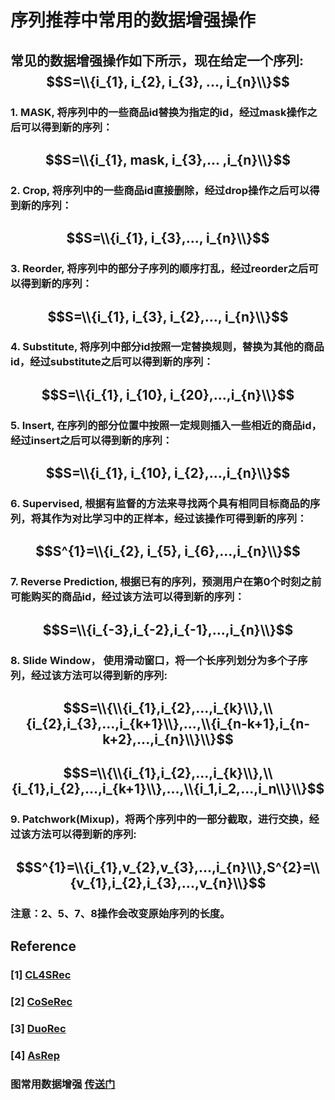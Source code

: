 # 序列推荐中常用的数据增强操作

## 常见的数据增强操作如下所示，现在给定一个序列: $$S=\\{i_{1}, i_{2}, i_{3}, ..., i_{n}\\}$$

### 1. MASK, 将序列中的一些商品id替换为指定的id，经过mask操作之后可以得到新的序列：

## $$S=\\{i_{1}, mask, i_{3},... ,i_{n}\\}$$

### 2.  Crop, 将序列中的一些商品id直接删除，经过drop操作之后可以得到新的序列：

## $$S=\\{i_{1}, i_{3},..., i_{n}\\}$$

### 3. Reorder, 将序列中的部分子序列的顺序打乱，经过reorder之后可以得到新的序列：

## $$S=\\{i_{1}, i_{3}, i_{2},..., i_{n}\\}$$

### 4. Substitute, 将序列中部分id按照一定替换规则，替换为其他的商品id，经过substitute之后可以得到新的序列：

## $$S=\\{i_{1}, i_{10}, i_{20},...,i_{n}\\}$$

### 5. Insert, 在序列的部分位置中按照一定规则插入一些相近的商品id，经过insert之后可以得到新的序列：

## $$S=\\{i_{1}, i_{10}, i_{2},...,i_{n}\\}$$

### 6. Supervised, 根据有监督的方法来寻找两个具有相同目标商品的序列，将其作为对比学习中的正样本，经过该操作可得到新的序列：

## $$S^{1}=\\{i_{2}, i_{5}, i_{6},...,i_{n}\\}$$

### 7. Reverse Prediction, 根据已有的序列，预测用户在第$0$个时刻之前可能购买的商品id，经过该方法可以得到新的序列：

## $$S=\\{i_{-3},i_{-2},i_{-1},...,i_{n}\\}$$

### 8. Slide Window， 使用滑动窗口，将一个长序列划分为多个子序列，经过该方法可以得到新的序列:
## $$S=\\{\\{i_{1},i_{2},...,i_{k}\\},\\{i_{2},i_{3},...,i_{k+1}\\},...,\\{i_{n-k+1},i_{n-k+2},...,i_{n}\\}\\}$$
## $$S=\\{\\{i_{1},i_{2},...,i_{k}\\},\\{i_{1},i_{2},...,i_{k+1}\\},...,\\{i_1,i_2,...,i_n\\}\\}$$

### 9. Patchwork(Mixup)，将两个序列中的一部分截取，进行交换，经过该方法可以得到新的序列:
## $$S^{1}=\\{i_{1},v_{2},v_{3},...,i_{n}\\},S^{2}=\\{v_{1},i_{2},i_{3},...,v_{n}\\}$$
### 注意：2、5、7、8操作会改变原始序列的长度。


## Reference

### [1] [CL4SRec](https://arxiv.org/abs/2010.14395)

### [2] [CoSeRec](https://arxiv.org/pdf/2108.06479.pdf)

### [3] [DuoRec](https://arxiv.org/pdf/2110.05730.pdf)

### [4] [AsRep](https://arxiv.org/pdf/2105.00522.pdf)

### 图常用数据增强 [传送门](https://mp.weixin.qq.com/s/MC0GjSsz8wq4iVyeWCq0ig)
